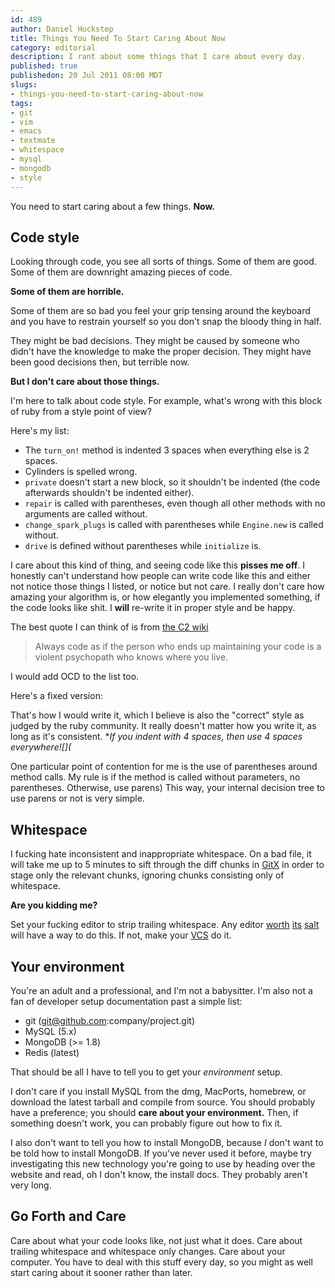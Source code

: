```yaml
--- 
id: 489
author: Daniel Huckstep
title: Things You Need To Start Caring About Now
category: editorial
description: I rant about some things that I care about every day.
published: true
publishedon: 20 Jul 2011 08:00 MDT
slugs: 
- things-you-need-to-start-caring-about-now
tags: 
- git
- vim
- emacs
- textmate
- whitespace
- mysql
- mongodb
- style
---
```

You need to start caring about a few things. **Now.**

## Code style

Looking through code, you see all sorts of things. Some of them are
good. Some of them are downright amazing pieces of code.

**Some of them are horrible.**

Some of them are so bad you feel your grip tensing around the keyboard
and you have to restrain yourself so you don't snap the bloody thing in
half.

They might be bad decisions. They might be caused by someone who didn't
have the knowledge to make the proper decision. They might have been
good decisions then, but terrible now.

**But I don't care about those things.**

I'm here to talk about code style. For example, what's wrong with this
block of ruby from a style point of view?

<script src="https://gist.github.com/1073318.js?file=car.rb"></script>

Here's my list:

-   The `turn_on!` method is indented 3 spaces when everything else is 2
    spaces.
-   Cylinders is spelled wrong.
-   `private` doesn't start a new block, so it shouldn't be indented
    (the code afterwards shouldn't be indented either).
-   `repair` is called with parentheses, even though all other methods
    with no arguments are called without.
-   `change_spark_plugs` is called with parentheses while `Engine.new`
    is called without.
-   `drive` is defined without parentheses while `initialize` is.

I care about this kind of thing, and seeing code like this **pisses me
off**. I honestly can't understand how people can write code like this
and either not notice those things I listed, or notice but not care. I
really don't care how amazing your algorithm is, or how elegantly you
implemented something, if the code looks like shit. I **will** re-write
it in proper style and be happy.

The best quote I can think of is from [the C2
wiki](http://c2.com/cgi/wiki?CodeForTheMaintainer)

> Always code as if the person who ends up maintaining your code is a violent psychopath who knows where you live.

I would add OCD to the list too.

Here's a fixed version:

<script src="https://gist.github.com/1073318.js?file=car_fixed.rb"></script>

That's how I would write it, which I believe is also the "correct" style
as judged by the ruby community. It really doesn't matter how you write
it, as long as it's consistent. **If you indent with 4 spaces, then use
4 spaces everywhere![](*

One particular point of contention for me is the use of parentheses around method calls. My rule is if the method is called without parameters, no parentheses. Otherwise, use parens)
This way, your internal decision tree to use parens or not is very
simple.

## Whitespace

I fucking hate inconsistent and inappropriate whitespace. On a bad file,
it will take me up to 5 minutes to sift through the diff chunks in
[GitX](http://gitx.frim.nl/) in order to stage only the relevant chunks,
ignoring chunks consisting only of whitespace.

**Are you kidding me?**

Set your fucking editor to strip trailing whitespace. Any editor
[worth](https://github.com/vigetlabs/whitespace-tmbundle)
[its](http://www.emacswiki.org/emacs/DeletingWhitespace)
[salt](http://vim.wikia.com/wiki/Remove_unwanted_spaces) will have a way
to do this. If not, make your
[VCS](http://snipplr.com/view/28523/git-precommit-hook-to-fix-trailing-whitespace/)
do it.

## Your environment

You're an adult and a professional, and I'm not a babysitter. I'm also
not a fan of developer setup documentation past a simple list:

-   git ([git@github.com](mailto:git@github.com):company/project.git)
-   MySQL (5.x)
-   MongoDB (>= 1.8)
-   Redis (latest)

That should be all I have to tell you to get your *environment* setup.

I don't care if you install MySQL from the dmg, MacPorts, homebrew, or
download the latest tarball and compile from source. You should probably
have a preference; you should **care about your environment.** Then, if
something doesn't work, you can probably figure out how to fix it.

I also don't want to tell you how to install MongoDB, because *I* don't
want to be told how to install MongoDB. If you've never used it before,
maybe try investigating this new technology you're going to use by
heading over the website and read, oh I don't know, the install docs.
They probably aren't very long.

## Go Forth and Care

Care about what your code looks like, not just what it does. Care about
trailing whitespace and whitespace only changes. Care about your
computer. You have to deal with this stuff every day, so you might as
well start caring about it sooner rather than later.